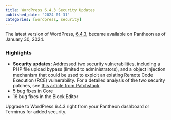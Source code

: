 ```yaml
---
title: WordPress 6.4.3 Security Updates
published_date: "2024-01-31"
categories: [wordpress, security]
---
```


The latest version of WordPress, [6.4.3](https://wordpress.org/news/2024/01/wordpress-6-4-3-maintenance-and-security-release/), became available on Pantheon as of January 30, 2024.

<h3>Highlights</h3>

* **Security updates:** Addressed two security vulnerabilities, including a PHP file upload bypass (limited to administrators), and a object injection mechanism that could be used to exploit an existing Remote Code Execution (RCE) vulnerability. For a detailed analysis of the two security patches, see [this article from Patchstack](https://patchstack.com/articles/wordpress-6-4-3-security-release/).
* 5 bug fixes in Core
* 16 bug fixes in the Block Editor

Upgrade to WordPress 6.4.3 right from your Pantheon dashboard or Terminus for added security. 
